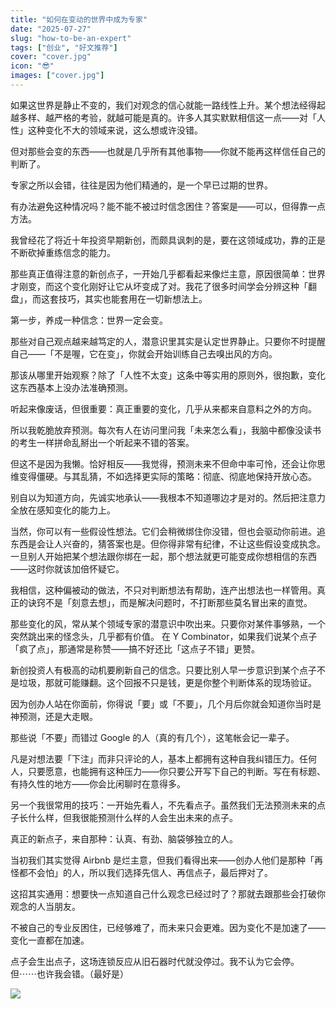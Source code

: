 ```yaml
---
title: "如何在变动的世界中成为专家"
date: "2025-07-27"
slug: "how-to-be-an-expert"
tags: ["创业", "好文推荐"]
cover: "cover.jpg"
icon: "😎"
images: ["cover.jpg"]
---
```

如果这世界是静止不变的，我们对观念的信心就能一路线性上升。某个想法经得起越多样、越严格的考验，就越可能是真的。许多人其实默默相信这一点——对「人性」这种变化不大的领域来说，这么想或许没错。



但对那些会变的东西——也就是几乎所有其他事物——你就不能再这样信任自己的判断了。



专家之所以会错，往往是因为他们精通的，是一个早已过期的世界。



有办法避免这种情况吗？能不能不被过时信念困住？答案是——可以，但得靠一点方法。



我曾经花了将近十年投资早期新创，而颇具讽刺的是，要在这领域成功，靠的正是不断砍掉重练信念的能力。



那些真正值得注意的新创点子，一开始几乎都看起来像烂主意，原因很简单：世界才刚变，而这个变化刚好让它从坏变成了对。我花了很多时间学会分辨这种「翻盘」，而这套技巧，其实也能套用在一切新想法上。



第一步，养成一种信念：世界一定会变。



那些对自己观点越来越笃定的人，潜意识里其实是认定世界静止。只要你不时提醒自己——「不是喔，它在变」，你就会开始训练自己去嗅出风的方向。



那该从哪里开始观察？除了「人性不太变」这条中等实用的原则外，很抱歉，变化这东西基本上没办法准确预测。



听起来像废话，但很重要：真正重要的变化，几乎从来都来自意料之外的方向。



所以我乾脆放弃预测。每次有人在访问里问我「未来怎么看」，我脑中都像没读书的考生一样拼命乱掰出一个听起来不错的答案。



但这不是因为我懒。恰好相反——我觉得，预测未来不但命中率可怜，还会让你思维变得僵硬。与其乱猜，不如选择更实际的策略：彻底、彻底地保持开放心态。



别自以为知道方向，先诚实地承认——我根本不知道哪边才是对的。然后把注意力全放在感知变化的能力上。



当然，你可以有一些假设性想法。它们会稍微绑住你没错，但也会驱动你前进。追东西是会让人兴奋的，猜答案也是。但你得非常有纪律，不让这些假设变成执念。
一旦别人开始把某个想法跟你绑在一起，那个想法就更可能变成你想相信的东西——这时你就该加倍怀疑它。



我相信，这种偏被动的做法，不只对判断想法有帮助，连产出想法也一样管用。真正的诀窍不是「刻意去想」，而是解决问题时，不打断那些莫名冒出来的直觉。



那些变化的风，常从某个领域专家的潜意识中吹出来。只要你对某件事够熟，一个突然跳出来的怪念头，几乎都有价值。
在 Y Combinator，如果我们说某个点子「疯了点」，那通常是称赞——搞不好还比「这点子不错」更赞。



新创投资人有极高的动机要刷新自己的信念。只要比别人早一步意识到某个点子不是垃圾，那就可能赚翻。这个回报不只是钱，更是你整个判断体系的现场验证。



因为创办人站在你面前，你得说「要」或「不要」，几个月后你就会知道你当时是神预测，还是大走眼。



那些说「不要」而错过 Google 的人（真的有几个），这笔帐会记一辈子。



凡是对想法要「下注」而非只评论的人，基本上都拥有这种自我纠错压力。任何人，只要愿意，也能拥有这种压力——你只要公开写下自己的判断。写在有标题、有持久性的地方——你会比闲聊时在意得多。



另一个我很常用的技巧：一开始先看人，不先看点子。虽然我们无法预测未来的点子长什么样，但我很能预测什么样的人会生出未来的点子。



真正的新点子，来自那种：认真、有劲、脑袋够独立的人。



当初我们其实觉得 Airbnb 是烂主意，但我们看得出来——创办人他们是那种「再怪都不会怕」的人，所以我们选择先信人、再信点子，最后押对了。



这招其实通用：想要快一点知道自己什么观念已经过时了？那就去跟那些会打破你观念的人当朋友。



不被自己的专业反困住，已经够难了，而未来只会更难。因为变化不是加速了——变化一直都在加速。



点子会生出点子，这场连锁反应从旧石器时代就没停过。我不认为它会停。
但⋯⋯也许我会错。（最好是）




![](https://prod-files-secure.s3.us-west-2.amazonaws.com/112d0858-5090-4d34-a606-b75eb8d65fd2/46476355-9cf3-4e99-9b7a-3531bc426380/1000202064.png?X-Amz-Algorithm=AWS4-HMAC-SHA256&X-Amz-Content-Sha256=UNSIGNED-PAYLOAD&X-Amz-Credential=ASIAZI2LB466Q6ME5MU4%2F20250802%2Fus-west-2%2Fs3%2Faws4_request&X-Amz-Date=20250802T081723Z&X-Amz-Expires=3600&X-Amz-Security-Token=IQoJb3JpZ2luX2VjENb%2F%2F%2F%2F%2F%2F%2F%2F%2F%2FwEaCXVzLXdlc3QtMiJHMEUCIQDDe2tE%2BQPWEKzljRS%2B06YtmwY5%2FDnc%2Fe%2FxUtEedr1IyQIgIviuRU4qhXhlAxvepLbYQJWlaOTocqoTDC9gs43I%2BAoqiAQI%2F%2F%2F%2F%2F%2F%2F%2F%2F%2F%2F%2FARAAGgw2Mzc0MjMxODM4MDUiDDYB4ogiplvxdi3BSCrcAzFnXii0QF54Fvcbnb629rb8L4uKHyLAeYFp1BJXsaXAw%2Fa3s8hCc6JyuiuxUD74Ksdk0zVOnQc4m%2F0kqu62ZEBD5xvJtTYbFW%2F4xEfblL%2BFMAB3cLDXZZU2Pyi%2BVHBYw%2BYsdnFNWJuHefOnQnO3mgBNsrvNHjmOcoGSYKYgbhilGdxLlo1Oj%2FSiZqmiHtdpvj0j%2FhIfRWO2Q%2BVWanKvxepsI7O%2FiDxDkiOHg4EQTCy5FjCLXUyA8KuoS%2BK46l20VwkhckpAbDWSAEhbKmS6M0Zi%2FWbw9HJ7Hv6pVo38kjZuDOVCenpHXVma4HerM6m4b5XuzfYu7P%2FfFhTwXVtjs%2BOc%2BpuO8x36Hh%2FQaIYiNoghJPPOA6oNjxNvpB8EUA0KP6pBmZ5kmvrWPXItAa8Yek6uhwQgK0bScWF75X3Aiepr0pIcB9wj%2Bgtsmy6Ramz6c5Dwcr8JT%2BShchjZbHwOWk%2FcuuplUWFsz%2FV1JtCP2bCSTQrbQteuibaVsYbC%2BmEIYA%2FdZnUb%2BYFlvoR6g1md5RpX%2BHgIj80uXw6jJKw5rSulVxRkm7IMTQajVI59Piw%2FLxn%2F4g9npg3R9pKrUgMVR1znOZrAxPZTvoftuc0%2BMbsJADi7UAuuSnN3eNJOMI7VtsQGOqUBzjY2a%2BYAEpfHWtK4VsQhtSxqnJl38HdIj%2FS%2Bp3K0HGF2w4slxWbSl7k8d724opYFXuFVlJDajhNL1pRuPRg8z3yYlxM8P0rLid0Xpy7%2FC7FRuolypeTiSy8kU0SOV1k95nxyBzu0tleIZckomk%2FbPO8yh3QkXubbYBsZi%2B%2FoYSz3RJv93pHffKz6lrOYlcxtrzKd%2B2jTx2Ioxbr2gNkPTXnJj2y4&X-Amz-Signature=7164ef4698021c804c450e16402bf9d1389bf2e388632dd0f951f577571c78a8&X-Amz-SignedHeaders=host&x-amz-checksum-mode=ENABLED&x-id=GetObject)

